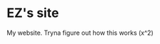 # EZ's site
<script id="MathJax-script" async
          src="https://cdn.jsdelivr.net/npm/mathjax@3/es5/tex-mml-chtml.js">
</script>
My website. Tryna figure out how this works \(x^2\)
